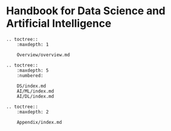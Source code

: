 # Handbook for Data Science and Artificial Intelligence

```eval_rst
.. toctree::
    :maxdepth: 1
    
    Overview/overview.md

.. toctree::
    :maxdepth: 5
    :numbered:

    DS/index.md
    AI/ML/index.md
    AI/DL/index.md

.. toctree::
    :maxdepth: 2

    Appendix/index.md
```


